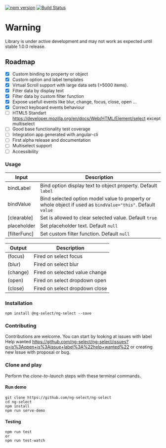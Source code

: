 [![npm version](https://badge.fury.io/js/%40ng-select%2Fng-select.svg)](https://badge.fury.io/js/%40ng-select%2Fng-select)
[![Build Status][travis-badge]][travis-badge-url]

[travis-badge]: https://travis-ci.org/ng-select/ng-select.svg?branch=master
[travis-badge-url]: https://travis-ci.org/ng-select/ng-select

# Warning

Library is under active development and may not work as expected until stable 1.0.0 release.
## Roadmap

- [x] Custom binding to property or object
- [x] Custom option and label templates
- [x] Virtual Scroll support with large data sets (>5000 items).
- [x] Filter data by display text
- [x] Filter data by custom filter function
- [x] Expose usefull events like blur, change, focus, close, open ...
- [x] Correct keyboard events behaviour
- [ ] HTML5 Standart https://developer.mozilla.org/en/docs/Web/HTML/Element/select except multiselect
- [ ] Good base functionality test coverage
- [ ] Integration app generated with angular-cli
- [ ] First alpha release and documentation
- [ ] Multiselect support
- [ ] Accessibility

### Usage
| Input  | Description |
| ------------- | ------------- |
| bindLabel  | Bind option display text to object property. Default `label`  |
| bindValue  | Bind selected option model value to property or whole object if used as `bindValue="this"`. Default  `value`|
| [clearable] | Set is allowed to clear selected value. Default `true`|
| placeholder | Set placeholder text. Default `null`|
| [filterFunc] | Set custom filter function. Default `null`|

| Output  | Description |
| ------------- | ------------- |
| (focus)  | Fired on select focus |
| (blur)  | Fired on select blur |
| (change)  | Fired on selected value change |
| (open)  | Fired on select dropdown open |
| (close)  | Fired on select dropdown close |

### Installation
```
npm install @ng-select/ng-select --save
```

### Contributing

Contributions are welcome. You can start by looking at issues with label Help wanted https://github.com/ng-select/ng-select/issues?q=is%3Aopen+is%3Aissue+label%3A%22help+wanted%22 or creating new Issue with proposal or bug.

### Clone and play

Perform the _clone-to-launch_ steps with these terminal commands.

#### Run demo
```
git clone https://github.com/ng-select/ng-select
cd ng-select
npm install
npm run serve-demo
```
#### Testing
```
npm run test
or
npm run test-watch
```

